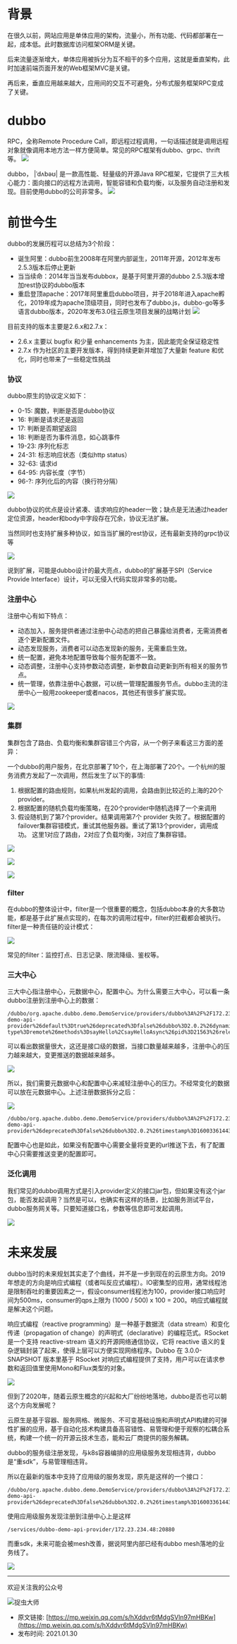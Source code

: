 # 背景
在很久以前，网站应用是单体应用的架构，流量小，所有功能、代码都部署在一起，成本低。此时数据库访问框架ORM是关键。

后来流量逐渐增大，单体应用被拆分为互不相干的多个应用，这就是垂直架构，此时加速前端页面开发的Web框架MVC是关键。

再后来，垂直应用越来越大，应用间的交互不可避免，分布式服务框架RPC变成了关键。

# dubbo
RPC，全称Remote Procedure Call，即远程过程调用，一句话描述就是调用远程对象就像调用本地方法一样方便简单。常见的RPC框架有dubbo、grpc、thrift等。
![](img10.jpg)

dubbo， |ˈdʌbəʊ| 是一款高性能、轻量级的开源Java RPC框架，它提供了三大核心能力：面向接口的远程方法调用，智能容错和负载均衡，以及服务自动注册和发现。目前使用dubbo的公司非常多。
![](img11.jpg)

# 前世今生
dubbo的发展历程可以总结为3个阶段：

- 诞生阿里：dubbo前生2008年在阿里内部诞生，2011年开源，2012年发布2.5.3版本后停止更新
- 当当续命：2014年当当发布dubbox，是基于阿里开源的dubbo 2.5.3版本增加rest协议的dubbo版本
- 重启登顶apache：2017年阿里重启dubbo项目，并于2018年进入apache孵化，2019年成为apache顶级项目，同时也发布了dubbo.js，dubbo-go等多语言dubbo版本，2020年发布3.0往云原生项目发展的战略计划
![](img12.jpg)

目前支持的版本主要是2.6.x和2.7.x：

- 2.6.x 主要以 bugfix 和少量 enhancements 为主，因此能完全保证稳定性
- 2.7.x 作为社区的主要开发版本，得到持续更新并增加了大量新 feature 和优化，同时也带来了一些稳定性挑战

### 协议
dubbo原生的协议定义如下：

- 0-15: 魔数，判断是否是dubbo协议
- 16: 判断是请求还是返回
- 17: 判断是否期望返回
- 18: 判断是否为事件消息，如心跳事件
- 19-23: 序列化标志
- 24-31: 标志响应状态（类似http status）
- 32-63: 请求id
- 64-95: 内容长度（字节）
- 96-?: 序列化后的内容（换行符分隔）

![](img13.jpg)

dubbo协议的优点是设计紧凑、请求响应的header一致；缺点是无法通过header定位资源，header和body中字段存在冗余，协议无法扩展。

当然同时也支持扩展多种协议，如当当扩展的rest协议，还有最新支持的grpc协议等

![](img14.jpg)

说到扩展，可能是dubbo设计的最大亮点，dubbo的扩展基于SPI（Service Provide Interface）设计，可以无侵入代码实现非常多的功能。

### 注册中心

注册中心有如下特点：

- 动态加入，服务提供者通过注册中心动态的把自己暴露给消费者，无需消费者逐个更新配置文件。
- 动态发现服务，消费者可以动态发现新的服务，无需重启生效。
- 统一配置，避免本地配置导致每个服务配置不一致。
- 动态调整，注册中心支持参数动态调整，新参数自动更新到所有相关的服务节点。
- 统一管理，依靠注册中心数据，可以统一管理配置服务节点。dubbo主流的注册中心一般用zookeeper或者nacos，其他还有很多扩展实现。

![](img15.jpg)

### 集群
集群包含了路由、负载均衡和集群容错三个内容，从一个例子来看这三方面的差异：

一个dubbo的用户服务，在北京部署了10个，在上海部署了20个。一个杭州的服务消费方发起了一次调用，然后发生了以下的事情:

1. 根据配置的路由规则，如果杭州发起的调用，会路由到比较近的上海的20个provider。
2. 根据配置的随机负载均衡策略，在20个provider中随机选择了一个来调用
3. 假设随机到了第7个provider。结果调用第7个 provider 失败了。根据配置的failover集群容错模式，重试其他服务器。重试了第13个provider，调用成功。
这里1对应了路由，2对应了负载均衡，3对应了集群容错。

![](img16.jpg)

![](img17.jpg)

![](img18.jpg)

### filter

在dubbo的整体设计中，filter是一个很重要的概念，包括dubbo本身的大多数功能，都是基于此扩展点实现的，在每次的调用过程中，filter的拦截都会被执行。filter是一种责任链的设计模式：

![](img19.jpg)

常见的filter：监控打点、日志记录、限流降级、鉴权等。

### 三大中心

三大中心指注册中心，元数据中心，配置中心。为什么需要三大中心，可以看一条dubbo注册到注册中心上的数据：

```
/dubbo/org.apache.dubbo.demo.DemoService/providers/dubbo%3A%2F%2F172.23.234.48%3A20880%2Forg.apache.dubbo.demo.DemoService%3Fanyhost%3Dtrue%26application%3Ddubbo-demo-api-provider%26default%3Dtrue%26deprecated%3Dfalse%26dubbo%3D2.0.2%26dynamic%3Dtrue%26generic%3Dfalse%26interface%3Dorg.apache.dubbo.demo.DemoService%26metadata-type%3Dremote%26methods%3DsayHello%2CsayHelloAsync%26pid%3D21563%26release%3D%26side%3Dprovider%26timestamp%3D1600336623852
```

可以看出数据量很大，这还是接口级的数据，当接口数量越来越多，注册中心的压力越来越大，变更推送的数据越来越多。

![](img20.jpg)

所以，我们需要元数据中心和配置中心来减轻注册中心的压力。不经常变化的数据可以放在元数据中心。上述注册数据拆分之后：

![](img21.jpg)

```
/dubbo/org.apache.dubbo.demo.DemoService/providers/dubbo%3A%2F%2F172.23.234.48%3A20880%2Forg.apache.dubbo.demo.DemoService%3Fapplication%3Ddubbo-demo-api-provider%26deprecated%3Dfalse%26dubbo%3D2.0.2%26timestamp%3D1600336144382
```

配置中心也是如此，如果没有配置中心需要全量将变更的url推送下去，有了配置中心只需要推送变更的配置即可。

### 泛化调用

我们常见的dubbo调用方式是引入provider定义的接口jar包，但如果没有这个jar包，能否发起调用？当然是可以，也确实有这样的场景，比如服务测试平台，dubbo服务网关等。只要知道接口名，参数等信息即可发起调用。

![](img22.jpg)

# 未来发展

dubbo当时的未来规划其实走了个曲线，并不是一步到现在的云原生方向。2019年想走的方向是响应式编程（或者叫反应式编程）。IO密集型的应用，通常线程池是限制吞吐的重要因素之一，假设consumer线程池为100，provider接口响应时间为500ms，consumer的qps上限为 (1000 / 500) x 100 = 200。响应式编程就是解决这个问题。

响应式编程（reactive programming）是一种基于数据流（data stream）和变化传递（propagation of change）的声明式（declarative）的编程范式。RSocket 是一个支持 reactive-stream 语义的开源网络通信协议，它将 reactive 语义的复杂逻辑封装了起来，使得上层可以方便实现网络程序。Dubbo 在 3.0.0-SNAPSHOT 版本里基于 RSocket 对响应式编程提供了支持，用户可以在请求参数和返回值里使用Mono和Flux类型的对象。

![](img23.jpg)

但到了2020年，随着云原生概念的兴起和大厂纷纷地落地，dubbo是否也可以朝这个方向发展呢？

云原生是基于容器、服务网格、微服务、不可变基础设施和声明式API构建的可弹性扩展的应用，基于自动化技术构建具备高容错性、易管理和便于观察的松耦合系统，构建一个统一的开源云技术生态，能和云厂商提供的服务解耦。

dubbo的服务级注册发现，与k8s容器编排的应用级服务发现相违背，dubbo是“重sdk”，与易管理相违背。

所以在最新的版本中支持了应用级的服务发现，原先是这样的一个接口：

```
/dubbo/org.apache.dubbo.demo.DemoService/providers/dubbo%3A%2F%2F172.23.234.48%3A20880%2Forg.apache.dubbo.demo.DemoService%3Fapplication%3Ddubbo-demo-api-provider%26deprecated%3Dfalse%26dubbo%3D2.0.2%26timestamp%3D1600336144382
```

使用应用级服务发现注册到注册中心上是这样

```
/services/dubbo-demo-api-provider/172.23.234.48:20880
```

而重sdk，未来可能会被mesh改善，据说阿里内部已经有dubbo mesh落地的业务线了。

![](img24.jpg)

---

欢迎关注我的公众号

![捉虫大师](../../qrcode_small.jpg)

- 原文链接: [https://mp.weixin.qq.com/s/hXddvr6tMdgSVln97mHBKw](https://mp.weixin.qq.com/s/hXddvr6tMdgSVln97mHBKw)
- 发布时间: 2021.01.30












